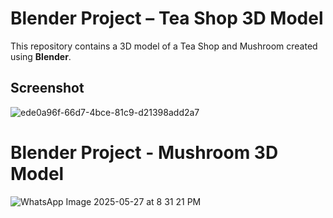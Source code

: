 # Blender Project – Tea Shop 3D Model

This repository contains a 3D model of a Tea Shop and Mushroom created using **Blender**. 

## Screenshot
![ede0a96f-66d7-4bce-81c9-d21398add2a7](https://github.com/user-attachments/assets/57a2097d-58d2-4941-9c20-8bb67ae2f031)

# Blender Project - Mushroom 3D Model
![WhatsApp Image 2025-05-27 at 8 31 21 PM](https://github.com/user-attachments/assets/28a9ed33-0b19-4d7d-ac72-e1f9c3ccdbfa)


